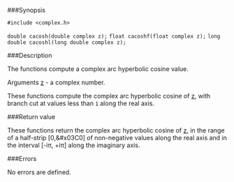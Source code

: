 ###Synopsis

`#include <complex.h>`

`double cacosh(double complex z);`
`float cacoshf(float complex z);`
`long double cacoshl(long double complex z);`

###Description

The functions compute a complex arc hyperbolic cosine value.

Arguments
<u>z</u> - a complex number.
 
These functions compute the complex  arc hyperbolic cosine of <u>z</u>, with branch cut at values less than `1` along the real axis.

###Return value

These functions return the complex arc hyperbolic cosine of <u>z</u>, in the range of a half-strip [0,&#x03C0] of non-negative values along the real axis and in the interval [-i<span>&#960;</span>, +i<span>&#960;</span>] along the imaginary axis.

###Errors

No errors are defined.